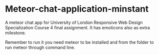 # Meteor-chat-application-minstant
A meteor chat app for University of London Responsive Web Design Specialization Course 4 final assignment. It has emoticons also as 
extra milestone.

Remember to run it you need meteor to be installed and from the folder to run meteor through command line.
